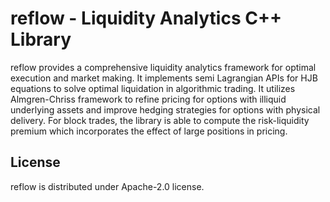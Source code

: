 # reflow - Liquidity Analytics C++ Library

reflow provides a comprehensive liquidity analytics framework for optimal execution and market making. It implements semi Lagrangian APIs for HJB equations to solve optimal liquidation in algorithmic trading. It utilizes Almgren-Chriss framework to refine pricing for options with illiquid underlying assets and improve hedging strategies for options with physical delivery. For block trades, the library is able to compute the risk-liquidity premium which incorporates the effect of large positions in pricing.

## License
reflow is distributed under Apache-2.0 license.